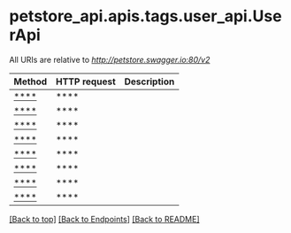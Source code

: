 <a name="top"></a>
# petstore_api.apis.tags.user_api.UserApi

All URIs are relative to *http://petstore.swagger.io:80/v2*

Method | HTTP request | Description
------------- | ------------- | -------------
[****](user_api/.md) | ****  | 
[****](user_api/.md) | ****  | 
[****](user_api/.md) | ****  | 
[****](user_api/.md) | ****  | 
[****](user_api/.md) | ****  | 
[****](user_api/.md) | ****  | 
[****](user_api/.md) | ****  | 
[****](user_api/.md) | ****  | 

[[Back to top]](#top) [[Back to Endpoints]](../../../README.md#Endpoints) [[Back to README]](../../../README.md)
